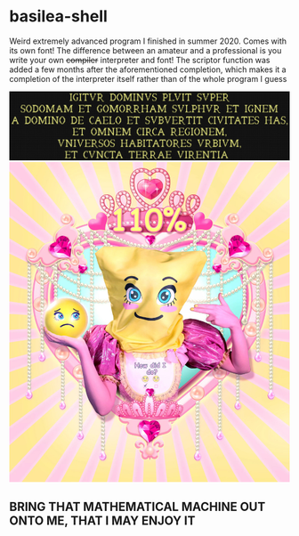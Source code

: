 # basilea-shell
Weird extremely advanced program I finished in summer 2020. Comes with its own font! The difference between an amateur and a professional is you write your own ~~compiler~~ interpreter and font!
The scriptor function was added a few months after the aforementioned completion, which makes it a completion of the interpreter itself rather than of the whole program I guess

![](https://raw.githubusercontent.com/Theophylactus/basilea-shell/main/text.png)
![](https://raw.githubusercontent.com/Theophylactus/basilea-shell/main/Feed-me.jpg)
## BRING THAT MATHEMATICAL MACHINE OUT ONTO ME, THAT I MAY ENJOY IT
